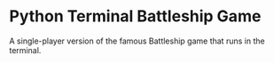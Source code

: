 # Python Terminal Battleship Game
A single-player version of the famous Battleship game that runs in the terminal.
